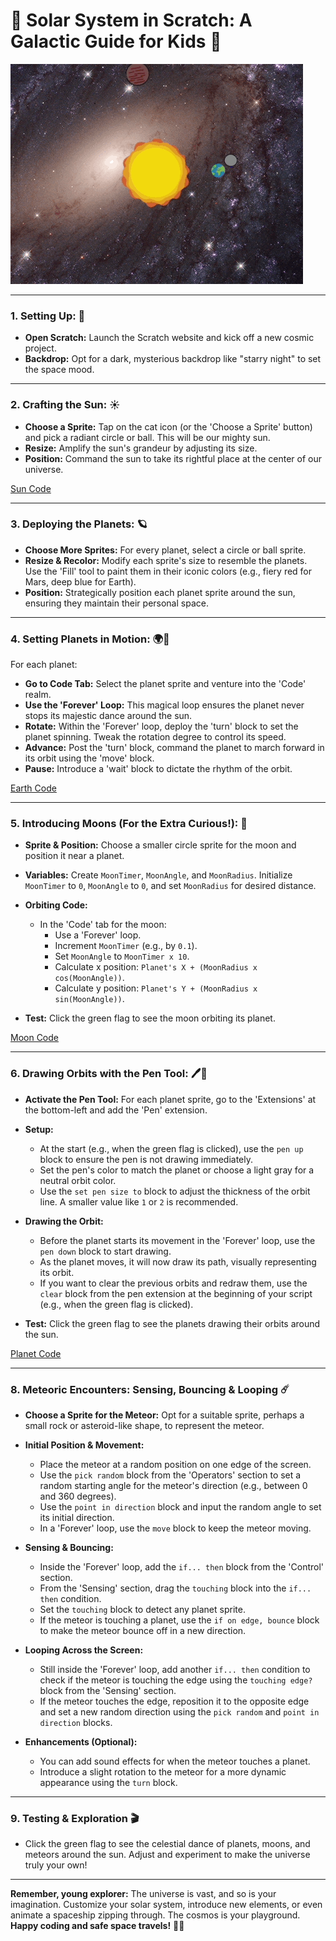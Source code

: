 
# 🌌 **Solar System in Scratch: A Galactic Guide for Kids** 🌌

![demo](https://github.com/t2o2/scratch-solar/blob/942739025757cb0001366848ad1a9f5f03ab9ce8/solar.gif?raw=true)

----------

### **1. Setting Up: 🌠**

-   **Open Scratch:** Launch the Scratch website and kick off a new cosmic project.
-   **Backdrop:** Opt for a dark, mysterious backdrop like "starry night" to set the space mood.

----------

### **2. Crafting the Sun: ☀️**

-   **Choose a Sprite:** Tap on the cat icon (or the 'Choose a Sprite' button) and pick a radiant circle or ball. This will be our mighty sun.
-   **Resize:** Amplify the sun's grandeur by adjusting its size.
-   **Position:** Command the sun to take its rightful place at the center of our universe.

[Sun Code](https://github.com/t2o2/scratch-solar/blob/main/imgs/sun.png?raw=true)

----------

### **3. Deploying the Planets: 🪐**

-   **Choose More Sprites:** For every planet, select a circle or ball sprite.
-   **Resize & Recolor:** Modify each sprite's size to resemble the planets. Use the 'Fill' tool to paint them in their iconic colors (e.g., fiery red for Mars, deep blue for Earth).
-   **Position:** Strategically position each planet sprite around the sun, ensuring they maintain their personal space.

----------

### **4. Setting Planets in Motion: 🌍🔄**

For each planet:

-   **Go to Code Tab:** Select the planet sprite and venture into the 'Code' realm.
-   **Use the 'Forever' Loop:** This magical loop ensures the planet never stops its majestic dance around the sun.
-   **Rotate:** Within the 'Forever' loop, deploy the 'turn' block to set the planet spinning. Tweak the rotation degree to control its speed.
-   **Advance:** Post the 'turn' block, command the planet to march forward in its orbit using the 'move' block.
-   **Pause:** Introduce a 'wait' block to dictate the rhythm of the orbit.

[Earth Code](https://github.com/t2o2/scratch-solar/blob/main/imgs/earth.png?raw=true)

----------


### **5. Introducing Moons (For the Extra Curious!): 🌙**

-   **Sprite & Position:** Choose a smaller circle sprite for the moon and position it near a planet.
    
-   **Variables:** Create `MoonTimer`, `MoonAngle`, and `MoonRadius`. Initialize `MoonTimer` to `0`, `MoonAngle` to `0`, and set `MoonRadius` for desired distance.
    
-   **Orbiting Code:**
    
    -   In the 'Code' tab for the moon:
        -   Use a 'Forever' loop.
        -   Increment `MoonTimer` (e.g., by `0.1`).
        -   Set `MoonAngle` to `MoonTimer x 10`.
        -   Calculate x position: `Planet's X + (MoonRadius x cos(MoonAngle))`.
        -   Calculate y position: `Planet's Y + (MoonRadius x sin(MoonAngle))`.
-   **Test:** Click the green flag to see the moon orbiting its planet.

[Moon Code](https://github.com/t2o2/scratch-solar/blob/main/imgs/moon.png?raw=true)

----------


### **6. Drawing Orbits with the Pen Tool: 🖊️🌌**

-   **Activate the Pen Tool:** For each planet sprite, go to the 'Extensions' at the bottom-left and add the 'Pen' extension.
    
-   **Setup:**
    
    -   At the start (e.g., when the green flag is clicked), use the `pen up` block to ensure the pen is not drawing immediately.
    -   Set the pen's color to match the planet or choose a light gray for a neutral orbit color.
    -   Use the `set pen size to` block to adjust the thickness of the orbit line. A smaller value like `1` or `2` is recommended.
-   **Drawing the Orbit:**
    
    -   Before the planet starts its movement in the 'Forever' loop, use the `pen down` block to start drawing.
    -   As the planet moves, it will now draw its path, visually representing its orbit.
    -   If you want to clear the previous orbits and redraw them, use the `clear` block from the pen extension at the beginning of your script (e.g., when the green flag is clicked).
-   **Test:** Click the green flag to see the planets drawing their orbits around the sun.

[Planet Code](https://github.com/t2o2/scratch-solar/blob/main/imgs/planet.png?raw=true)

----------


### **8. Meteoric Encounters: Sensing, Bouncing & Looping ☄️**

-   **Choose a Sprite for the Meteor:** Opt for a suitable sprite, perhaps a small rock or asteroid-like shape, to represent the meteor.
    
-   **Initial Position & Movement:**
    
    -   Place the meteor at a random position on one edge of the screen.
    -   Use the `pick random` block from the 'Operators' section to set a random starting angle for the meteor's direction (e.g., between 0 and 360 degrees).
    -   Use the `point in direction` block and input the random angle to set its initial direction.
    -   In a 'Forever' loop, use the `move` block to keep the meteor moving.
-   **Sensing & Bouncing:**
    
    -   Inside the 'Forever' loop, add the `if... then` block from the 'Control' section.
    -   From the 'Sensing' section, drag the `touching` block into the `if... then` condition.
    -   Set the `touching` block to detect any planet sprite.
    -   If the meteor is touching a planet, use the `if on edge, bounce` block to make the meteor bounce off in a new direction.
-   **Looping Across the Screen:**
    
    -   Still inside the 'Forever' loop, add another `if... then` condition to check if the meteor is touching the edge using the `touching edge?` block from the 'Sensing' section.
    -   If the meteor touches the edge, reposition it to the opposite edge and set a new random direction using the `pick random` and `point in direction` blocks.
-   **Enhancements (Optional):**
    
    -   You can add sound effects for when the meteor touches a planet.
    -   Introduce a slight rotation to the meteor for a more dynamic appearance using the `turn` block.

----------

### 9. **Testing & Exploration** 🎬

-   Click the green flag to see the celestial dance of planets, moons, and meteors around the sun. Adjust and experiment to make the universe truly your own!

----------

**Remember, young explorer:** The universe is vast, and so is your imagination. Customize your solar system, introduce new elements, or even animate a spaceship zipping through. The cosmos is your playground. **Happy coding and safe space travels!** 🌟🚀
